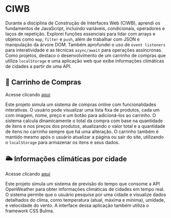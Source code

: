 # CIWB
Durante a disciplina de Construção de Interfaces Web (CIWB), aprendi os fundamentos de JavaScript, incluindo variáveis, condicionais, operadores e laços de repetição. Explorei funções essenciais para lidar com arrays e objetos como `map`, `filter` e `push`, além de trabalhar com JSON e manipulação da árvore DOM. Também aprofundei o uso de `event listeners` para interatividade e as técnicas `async/await` para operações assíncronas. Como projetos, destaco o desenvolvimento de um carrinho de compras que utiliza `localStorage` e uma aplicação web que exibe informações climáticas de cidades a partir de uma API.

## 🛒 Carrinho de Compras
Acesse clicando <a href="https://gabrielalb5.github.io/CIWB/carrinho/carrinho.html">aqui</a><br>

Este projeto simula um sistema de compras online com funcionalidades interativas. O usuário pode visualizar uma lista fixa de produtos, cada um com imagem, nome, preço e um botão para adicioná-los ao carrinho. O sistema calcula dinamicamente o total da compra com base na quantidade de itens e nos preços dos produtos, atualizando o valor total e a quantidade de itens no carrinho sempre que há uma alteração. O carrinho também é mantido mesmo após o usuário atualizar a página ou sair do site, utilizando o `localStorage` para armazenar os itens e seus dados.
  
## 🌥️ Informações climáticas por cidade
Acesse clicando <a href="https://gabrielalb5.github.io/CIWB/weather-forecast/">aqui</a>

Este projeto simula um sistema de previsão do tempo que consome a API OpenWeather para obter informações climáticas de cidades em tempo real. O sistema permite que o usuário pesquise por uma cidade e visualize dados detalhados do clima, como temperatura (atual, máxima e mínima), umidade, e velocidade do vento. A interface dessa aplicação também utiliza o framework CSS Bulma.
